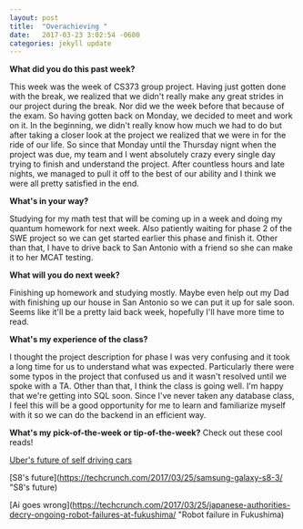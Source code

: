 ```yaml
---
layout: post
title:  "Overachieving "
date:   2017-03-23 3:02:54 -0600
categories: jekyll update
---
```

**What did you do this past week?**

This week was the week of CS373 group project. Having just gotten done with the break, we realized that we didn't really make any great strides in our project during the break. Nor did we the week before that because of the exam. So having gotten back on Monday, we decided to meet and work on it. In the beginning, we didn't really know how much we had to do but after taking a closer look at the project we realized that we were in for the ride of our life. So since that Monday until the Thursday nignt when the project was due, my team and I went absolutely crazy every single day trying to finish and understand the project. After countless hours and late nights, we managed to pull it off to the best of our ability and I think we were all pretty satisfied in the end.


**What's in your way?**

Studying for my math test that will be coming up in a week and doing my quantum homework for next week. Also patiently waiting for phase 2 of the SWE project so we can get started earlier this phase and finish it. Other than that, I have to drive back to San Antonio with a friend so she can make it to her MCAT testing.  

**What will you do next week?**

Finishing up homework and studying mostly. Maybe even help out my Dad with finishing up our house in San Antonio so we can put it up for sale soon. Seems like it'll be a pretty laid back week, hopefully I'll have more time to read.


**What's my experience of the class?**

I thought the project description for phase I was very confusing and it took a long time for us to understand what was expected. Particularly there were some typos in the project that confused us and it wasn't resolved until we spoke with a TA. Other than that, I think the class is going well. I'm happy that we're getting into SQL soon. Since I've never taken any database class, I feel this will be a good opportunity for me to learn and familiarize myself with it so we can do the backend in an efficient way.


**What's my pick-of-the-week or tip-of-the-week?**
Check out these cool reads!

[Uber's future of self driving cars](https://techcrunch.com/2017/03/25/uber-grounds-entire-self-driving-fleet-as-it-probes-arizona-crash/ "Self driving car problem")

[S8's future](https://techcrunch.com/2017/03/25/samsung-galaxy-s8-3/ "S8's future)

[Ai goes wrong](https://techcrunch.com/2017/03/25/japanese-authorities-decry-ongoing-robot-failures-at-fukushima/ "Robot failure in Fukushima)

